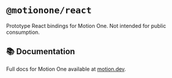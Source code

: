# `@motionone/react`

Prototype React bindings for Motion One. Not intended for public consumption.

## 📚 Documentation

Full docs for Motion One available at [motion.dev](https://motion.dev).
